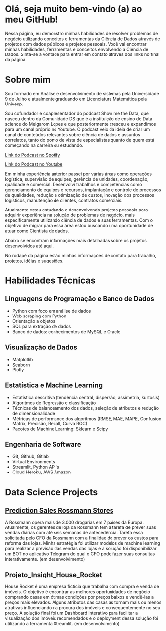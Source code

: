 # Olá, seja muito bem-vindo (a) ao meu GitHub!

Nessa página, eu demonstro minhas habilidades de resolver problemas de negócio utilizando conceitos e ferramentas da Ciência de Dados através de projetos com dados públicos e projetos pessoais. Você vai encontrar minhas habilidades, ferramentas e conceitos envolvendo a Ciência de Dados. Sinta-se à vontade para entrar em contato através dos links no final da página.

# Sobre mim

Sou formado em Análise e desenvolvimento de sistemas pela Universidade 9 de Julho e atualmente graduando em Licenciatura Matemática pela Univesp.

Sou cofundador e coapresentador do podcast Show me the Data, que nasceu dentro da Comunidade DS que é a instituição de ensino de Data science do Meigarom Lopes e que posteriormente cresceu e expandimos para um canal próprio no Youtube. O podcast veio da ideia de criar um canal de conteúdos relevantes sobre ciência de dados e assuntos correlatos, tanto do ponto de vista de especialistas quanto de quem está começando na carreira ou estudando.

[Link do Podcast no Spotify](https://open.spotify.com/show/3r8q951VgKYMjr4NQnrdy6?si=781fb7ad116a4809)

[Link do Podcast no Youtube](https://www.youtube.com/channel/UC6jgfldfzElILFVZl1SCOTw/featured)

Em minha experiência anterior passei por várias áreas como operações logística, supervisão de equipes, gerência de unidades, coordenação, qualidade e comercial. Desenvolvi trabalhos e competências como gerenciamento de equipes e recursos, implantação e controle de processos de qualidades, redução e otimização de custos, inovação dos processos logísticos, manutenção de clientes, contratos comerciais.

Atualmente estou estudando e desenvolvendo projetos pessoais para adquirir experiência na solução de problemas de negócio, mais especificamente utilizando ciência de dados e suas ferramentas. Com o objetivo de migrar para essa área estou buscando uma oportunidade de atuar como Cientista de dados.

Abaixo se encontram informações mais detalhadas sobre os projetos desenvolvidos até aqui.

No rodapé da página estão minhas informações de contato para trabalho, projetos, idéias e sugestões.

# Habilidades Técnicas

## Linguagens de Programação e Banco de Dados

- Python com foco em análise de dados
- Web scraping com Python
- Orientação a objetos
- SQL para extração de dados
- Banco de dados: conhecimentos de MySQL e Oracle
  
## Visualização de Dados

- Matplotlib
- Seaborn
- Plotly
  
## Estatística e Machine Learning

- Estatística descritiva (tendência central, dispersão, assimetria, kurtosis)
- Algoritmos de Regressão e classificação
- Técnicas de balanceamento dos dados, seleção de atributos e redução de dimensionalidade
- Métricas de performance dos algoritmos (RMSE, MAE, MAPE, Confusion Matrix, Precisão, Recall, Curva ROC)
- Pacotes de Machine Learning: Sklearn e Scipy

## Engenharia de Software

- Git, Github, Gitlab
- Virtual Environments
- Streamlit, Python API's
- Cloud Heroku, AWS Amazon

# Data Science Projects

## [Prediction Sales Rossmann Stores](https://github.com/almir-martins/rossmann_sales_prediction)

A Rossmann opera mais de 3.000 drogarias em 7 países da Europa. Atualmente, os gerentes de loja da Rossmann têm a tarefa de prever suas vendas diárias com até seis semanas de antecedência. Tarefa essa solicitada pelo CFO da Rossmann com a finalidae de prever os custos para reforma das lojas. Minha estratégia foi utilizar modelos de machine learning para realizar a previsão das vendas das lojas e a solução foi disponibilizar um BOT no aplicativo Telegram do qual o CFO pode fazer suas consultas interativamente.
(em desenvolvimento)

## Projeto_Insight_House_Rocket

House Rocket é uma empresa fictícia que trabalha com compra e venda de imóveis. O objetivo é encontrar as melhores oportunidades de negócio comprando casas em ótimas condições por preços baixos e vendê-las a preços mais elevados. Alguns atributos das casas as tornam mais ou menos atrativas influenciando na procura dos imóveis e consequentemente no seu preço. A solução final foi um Dashboard interativo para facilitar a visualização dos imóveis recomendados e o deployment dessa solução foi utilizando a ferramenta Streamlit.
(em desenvolvimento)
